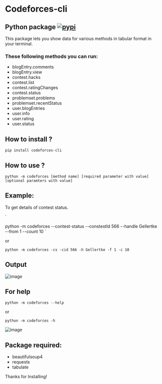 # Codeforces-cli
## Python package  [![pypi](https://pypi.org/static/images/logo-small.6eef541e.svg)](https://pypi.org/project/codeforces-cli/)
This package lets you show data for various methods in tabular format in your terminal.

### These following methods you can run:<br>
- blogEntry.comments
- blogEntry.view
- contest.hacks
- contest.list
- contest.ratingChanges
- contest.status
- problemset.problems
- problemset.recentStatus
- user.blogEntries
- user.info
- user.rating
- user.status

## How to install ?
`
pip install codeforces-cli
`

## How to use ?
`
python -m codeforces [method name] [required parameter with value] [optional paramters with value]
`

## Example:

To get details of contest status.

`

python -m codeforces --contest-status --constestId 566 --handle Gellertke --from 1 --count 10
`

or

`
python -m codeforces -cs -cid 566 -h Gellertke -f 1 -c 10
`

## Output
![image](https://user-images.githubusercontent.com/35952953/116748281-d720f680-aa1c-11eb-8ed4-eb6342394e3d.png)

## For help

`
python -m codeforces --help
`

or

`
python -m codeforces -h
`

![image](https://user-images.githubusercontent.com/35952953/116816381-4f9fc880-ab7f-11eb-84a8-609ca987f1d7.png)


## Package required:<br>
- beautifulsoup4
- requests
- tabulate

Thanks for Installing! 
